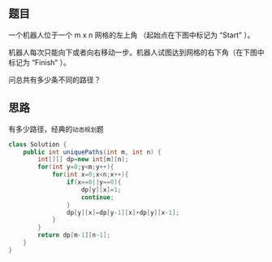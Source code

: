 ## 题目
一个机器人位于一个 m x n 网格的左上角 （起始点在下图中标记为 “Start” ）。

机器人每次只能向下或者向右移动一步。机器人试图达到网格的右下角（在下图中标记为 “Finish” ）。

问总共有多少条不同的路径？

## 思路

有多少路径，经典的`动态规划`题

```java
class Solution {
    public int uniquePaths(int m, int n) {
        int[][] dp=new int[m][n];
        for(int y=0;y<m;y++){
            for(int x=0;x<n;x++){
                if(x==0||y==0){
                    dp[y][x]=1;
                    continue;
                }
                dp[y][x]=dp[y-1][x]+dp[y][x-1];
            }
        }
        return dp[m-1][n-1];
    }
}
```
